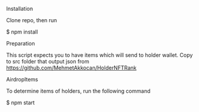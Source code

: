 Installation

Clone repo, then run

$ npm install


Preparation

This script expects you to have items which will send to holder wallet.
Copy to src folder that output json from https://github.com/MehmetAkkocan/HolderNFTRank


AirdropItems

To determine items of holders, run the following command

$ npm start
